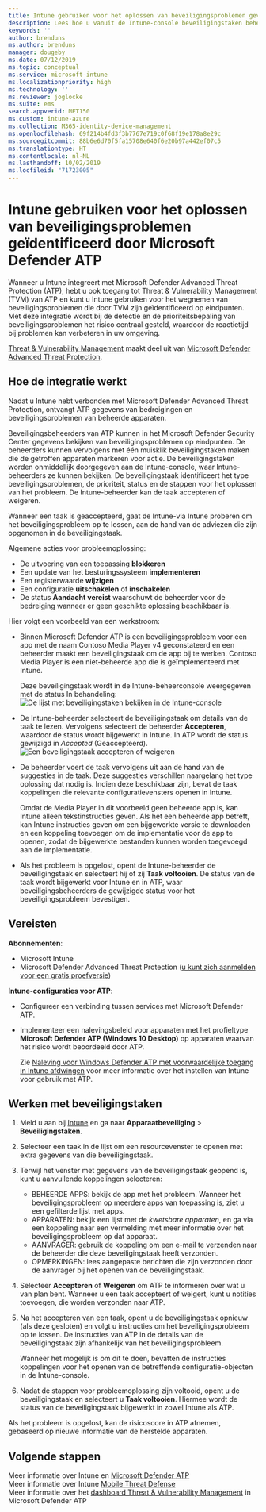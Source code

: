 ```yaml
---
title: Intune gebruiken voor het oplossen van beveiligingsproblemen gevonden door Microsoft Defender ATP - Azure | Microsoft Docs
description: Lees hoe u vanuit de Intune-console beveiligingstaken beheert met Threat & Vulnerability Management, een onderdeel van Microsoft Defender Advanced Threat Protection (ATP).
keywords: ''
author: brenduns
ms.author: brenduns
manager: dougeby
ms.date: 07/12/2019
ms.topic: conceptual
ms.service: microsoft-intune
ms.localizationpriority: high
ms.technology: ''
ms.reviewer: joglocke
ms.suite: ems
search.appverid: MET150
ms.custom: intune-azure
ms.collection: M365-identity-device-management
ms.openlocfilehash: 69f214b4fd3f3b7767e719c0f68f19e178a8e29c
ms.sourcegitcommit: 88b6e6d70f5fa15708e640f6e20b97a442ef07c5
ms.translationtype: HT
ms.contentlocale: nl-NL
ms.lasthandoff: 10/02/2019
ms.locfileid: "71723005"
---
```

# <a name="use-intune-to-remediate-vulnerabilities-identified-by-microsoft-defender-atp"></a>Intune gebruiken voor het oplossen van beveiligingsproblemen geïdentificeerd door Microsoft Defender ATP  

Wanneer u Intune integreert met Microsoft Defender Advanced Threat Protection (ATP), hebt u ook toegang tot Threat & Vulnerability Management (TVM) van ATP en kunt u Intune gebruiken voor het wegnemen van beveiligingsproblemen die door TVM zijn geïdentificeerd op eindpunten. Met deze integratie wordt bij de detectie en de prioriteitsbepaling van beveiligingsproblemen het risico centraal gesteld, waardoor de reactietijd bij problemen kan verbeteren in uw omgeving.  

[Threat & Vulnerability Management](https://docs.microsoft.com/windows/security/threat-protection/windows-defender-atp/next-gen-threat-and-vuln-mgt) maakt deel uit van [Microsoft Defender Advanced Threat Protection](https://docs.microsoft.com/windows/security/threat-protection/windows-defender-atp/windows-defender-advanced-threat-protection).  

## <a name="how-integration-works"></a>Hoe de integratie werkt  

Nadat u Intune hebt verbonden met Microsoft Defender Advanced Threat Protection, ontvangt ATP gegevens van bedreigingen en beveiligingsproblemen van beheerde apparaten.  

Beveiligingsbeheerders van ATP kunnen in het Microsoft Defender Security Center gegevens bekijken van beveiligingsproblemen op eindpunten. De beheerders kunnen vervolgens met één muisklik beveiligingstaken maken die de getroffen apparaten markeren voor actie. De beveiligingstaken worden onmiddellijk doorgegeven aan de Intune-console, waar Intune-beheerders ze kunnen bekijken. De beveiligingstaak identificeert het type beveiligingsproblemen, de prioriteit, status en de stappen voor het oplossen van het probleem. De Intune-beheerder kan de taak accepteren of weigeren.  

Wanneer een taak is geaccepteerd, gaat de Intune-via Intune proberen om het beveiligingsprobleem op te lossen, aan de hand van de adviezen die zijn opgenomen in de beveiligingstaak.  

Algemene acties voor probleemoplossing:  

- De uitvoering van een toepassing **blokkeren**  
- Een update van het besturingssysteem **implementeren**  
- Een registerwaarde **wijzigen**  
- Een configuratie **uitschakelen** of **inschakelen**  
- De status **Aandacht vereist** waarschuwt de beheerder voor de bedreiging wanneer er geen geschikte oplossing beschikbaar is.  

Hier volgt een voorbeeld van een werkstroom:

- Binnen Microsoft Defender ATP is een beveiligingsprobleem voor een app met de naam Contoso Media Player v4 geconstateerd en een beheerder maakt een beveiligingstaak om de app bij te werken. Contoso Media Player is een niet-beheerde app die is geïmplementeerd met Intune.  

  Deze beveiligingstaak wordt in de Intune-beheerconsole weergegeven met de status In behandeling:  
  ![De lijst met beveiligingstaken bekijken in de Intune-console](./media/atp-manage-vulnerabilities/temp-security-tasks.png)
 
- De Intune-beheerder selecteert de beveiligingstaak om details van de taak te lezen.  Vervolgens selecteert de beheerder **Accepteren**, waardoor de status wordt bijgewerkt in Intune. In ATP wordt de status gewijzigd in *Accepted* (Geaccepteerd).  
  ![Een beveiligingstaak accepteren of weigeren](./media/atp-manage-vulnerabilities/temp-accept-task.png) 
 
- De beheerder voert de taak vervolgens uit aan de hand van de suggesties in de taak.  Deze suggesties verschillen naargelang het type oplossing dat nodig is. Indien deze beschikbaar zijn, bevat de taak koppelingen die relevante configuratievensters openen in Intune. 

  Omdat de Media Player in dit voorbeeld geen beheerde app is, kan Intune alleen tekstinstructies geven. Als het een beheerde app betreft, kan Intune instructies geven om een bijgewerkte versie te downloaden en een koppeling toevoegen om de implementatie voor de app te openen, zodat de bijgewerkte bestanden kunnen worden toegevoegd aan de implementatie. 

- Als het probleem is opgelost, opent de Intune-beheerder de beveiligingstaak en selecteert hij of zij **Taak voltooien**.  De status van de taak wordt bijgewerkt voor Intune en in ATP, waar beveiligingsbeheerders de gewijzigde status voor het beveiligingsprobleem bevestigen.  

## <a name="prerequisites"></a>Vereisten  

**Abonnementen**:  

- Microsoft Intune  
- Microsoft Defender Advanced Threat Protection ([u kunt zich aanmelden voor een gratis proefversie](https://www.microsoft.com/WindowsForBusiness/windows-atp?ocid=docs-wdatp-main-abovefoldlink))  

**Intune-configuraties voor ATP**:  

- Configureer een verbinding tussen services met Microsoft Defender ATP.  
- Implementeer een nalevingsbeleid voor apparaten met het profieltype **Microsoft Defender ATP (Windows 10 Desktop)** op apparaten waarvan het risico wordt beoordeeld door ATP.

  Zie [Naleving voor Windows Defender ATP met voorwaardelijke toegang in Intune afdwingen](advanced-threat-protection.md#enable-microsoft-defender-atp-in-intune) voor meer informatie over het instellen van Intune voor gebruik met ATP.  

## <a name="work-with-security-tasks"></a>Werken met beveiligingstaken  

1. Meld u aan bij [Intune](https://go.microsoft.com/fwlink/?linkid=2090973) en ga naar **Apparaatbeveiliging** > **Beveiligingstaken**.  
2. Selecteer een taak in de lijst om een resourcevenster te openen met extra gegevens van die beveiligingstaak.  
3. Terwijl het venster met gegevens van de beveiligingstaak geopend is, kunt u aanvullende koppelingen selecteren:  
   - BEHEERDE APPS: bekijk de app met het probleem. Wanneer het beveiligingsprobleem op meerdere apps van toepassing is, ziet u een gefilterde lijst met apps.  
   - APPARATEN: bekijk een lijst met de *kwetsbare apparaten*, en ga via een koppeling naar een vermelding met meer informatie over het beveiligingsprobleem op dat apparaat.  
   - AANVRAGER: gebruik de koppeling om een e-mail te verzenden naar de beheerder die deze beveiligingstaak heeft verzonden.  
   - OPMERKINGEN: lees aangepaste berichten die zijn verzonden door de aanvrager bij het openen van de beveiligingstaak.  
4. Selecteer **Accepteren** of **Weigeren** om ATP te informeren over wat u van plan bent. Wanneer u een taak accepteert of weigert, kunt u notities toevoegen, die worden verzonden naar ATP.  

5. Na het accepteren van een taak, opent u de beveiligingstaak opnieuw (als deze gesloten) en volgt u instructies om het beveiligingsprobleem op te lossen.  De instructies van ATP in de details van de beveiligingstaak zijn afhankelijk van het beveiligingsprobleem.  

   Wanneer het mogelijk is om dit te doen, bevatten de instructies koppelingen voor het openen van de betreffende configuratie-objecten in de Intune-console.  

6. Nadat de stappen voor probleemoplossing zijn voltooid, opent u de beveiligingstaak en selecteert u **Taak voltooien**.  Hiermee wordt de status van de beveiligingstaak bijgewerkt in zowel Intune als ATP.  

Als het probleem is opgelost, kan de risicoscore in ATP afnemen, gebaseerd op nieuwe informatie van de herstelde apparaten. 

## <a name="next-steps"></a>Volgende stappen
Meer informatie over Intune en [Microsoft Defender ATP](advanced-threat-protection.md)  
Meer informatie over Intune [Mobile Threat Defense](mobile-threat-defense.md)  
Meer informatie over het [dashboard Threat & Vulnerability Management](https://docs.microsoft.com/windows/security/threat-protection/windows-defender-atp/tvm-dashboard-insights) in Microsoft Defender ATP
